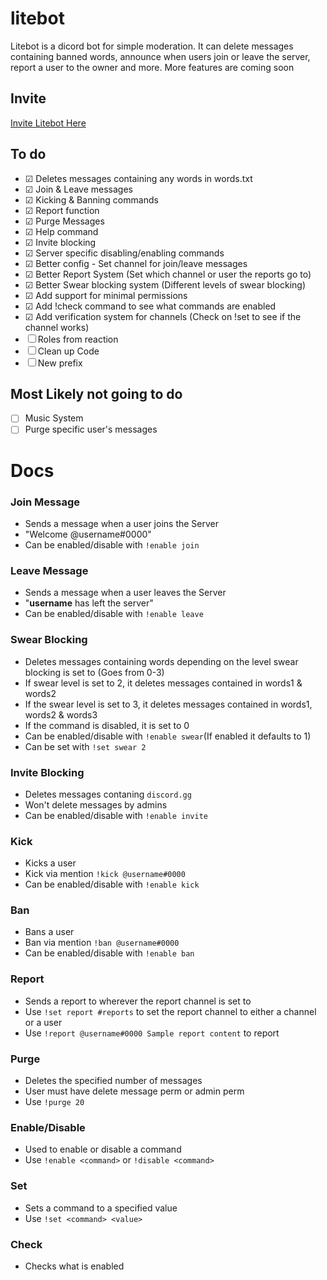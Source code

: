 # litebot
Litebot is a dicord bot for simple moderation. It can delete messages containing banned words, announce when users join or leave the server, report a user to the owner and more. More features are coming soon
## Invite

[Invite Litebot Here](https://discordapp.com/oauth2/authorize?client_id=405829095054770187&scope=bot&permissions=11278)

## To do
- ☑ Deletes messages containing any words in words.txt
- ☑ Join & Leave messages
- ☑ Kicking & Banning commands
- ☑ Report function
- ☑ Purge Messages 
- ☑ Help command
- ☑ Invite blocking
- ☑ Server specific disabling/enabling commands
- ☑ Better config - Set channel for join/leave messages
- ☑ Better Report System (Set which channel or user the reports go to)
- ☑ Better Swear blocking system (Different levels of swear blocking)
- ☑ Add support for minimal permissions
- ☑ Add !check command to see what commands are enabled
- ☑ Add verification system for channels (Check on !set to see if the channel works)
- ☐ Roles from reaction
- ☐ Clean up Code
- ☐ New prefix

## Most Likely not going to do
- ☐ Music System
- ☐ Purge specific user's messages

# Docs

### Join Message
- Sends a message when a user joins the Server
- "Welcome @username#0000"
- Can be enabled/disable with `!enable join`
### Leave Message
- Sends a message when a user leaves the Server
- "**username** has left the server"
- Can be enabled/disable with `!enable leave`
### Swear Blocking
- Deletes messages containing words depending on the level swear blocking is set to (Goes from 0-3)
- If swear level is set to 2, it deletes messages contained in words1 & words2
- If the swear level is set to 3, it deletes messages contained in words1, words2 & words3
- If the command is disabled, it is set to 0
- Can be enabled/disable with `!enable swear`(If enabled it defaults to 1)
- Can be set with `!set swear 2`
### Invite Blocking
- Deletes messages contaning `discord.gg`
- Won't delete messages by admins
- Can be enabled/disable with `!enable invite`
### Kick
- Kicks a user
- Kick via mention `!kick @username#0000`
- Can be enabled/disable with `!enable kick`
### Ban
- Bans a user
- Ban via mention `!ban @username#0000`
- Can be enabled/disable with `!enable ban`
### Report
- Sends a report to wherever the report channel is set to
- Use `!set report #reports` to set the report channel to either a channel or a user
- Use `!report @username#0000 Sample report content` to report
### Purge
- Deletes the specified number of messages
- User must have delete message perm or admin perm
- Use `!purge 20`
### Enable/Disable
- Used to enable or disable a command
- Use `!enable <command>` or `!disable <command>`
### Set
- Sets a command to a specified value
- Use `!set <command> <value>`
### Check
- Checks what is enabled
